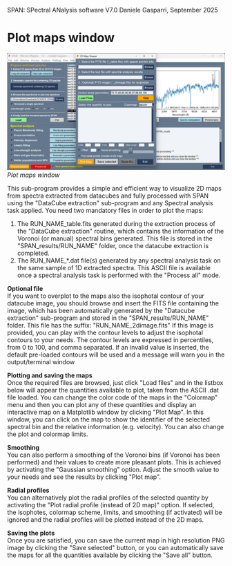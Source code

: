 SPAN: SPectral ANalysis software V7.0
Daniele Gasparri, September 2025


# Plot maps window #

![Plot maps](img/map_plotting.png)
*Plot maps window*


This sub-program provides a simple and efficient way to visualize 2D maps from spectra extracted from datacubes and fully processed with SPAN using the "DataCube extraction" sub-program and any Spectral analysis task applied.
You need two mandatory files in order to plot the maps:

1. The RUN_NAME_table.fits generated during the extraction process of the "DataCube extraction" routine, which contains the information of the Voronoi (or manual) spectral bins generated. This file is stored in the "SPAN_results/RUN_NAME" folder, once the datacube extraction is completed.
2. The RUN_NAME_*.dat file(s) generated by any spectral analysis task on the same sample of 1D extracted spectra. This ASCII file is available once a spectral analysis task is performed with the "Process all" mode. 

**Optional file**  
If you want to overplot to the maps also the isophotal contour of your datacube image, you should browse and insert the FITS file containing the image, which has been automatically generated by the "Datacube extraction" sub-program and stored in the "SPAN_results/RUN_NAME" folder. This file has the suffix: "RUN_NAME_2dimage.fits"
If this image is provided, you can play with the contour levels to adjust the isophotal contours to your needs. The contour levels are expressed in percentiles, from 0 to 100, and comma separated. If an invalid value is inserted, the default pre-loaded contours will be used and a message will warn you in the output/terminal window  

**Plotting and saving the maps**  
Once the required files are browsed, just click "Load files" and in the listbox below will appear the quantities available to plot, taken from the ASCII .dat file loaded. You can change the color code of the maps in the "Colormap" menu and then you can plot any of these quantities and display an interactive map on a Matplotlib window by clicking "Plot Map". In this window, you can click on the map to show the identifier of the selected spectral bin and the relative information (e.g. velocity). You can also change the plot and colormap limits.

**Smoothing**  
You can also perform a smoothing of the Voronoi bins (if Voronoi has been performed) and their values to create more pleasant plots. This is achieved by activating the "Gaussian smoothing" option. Adjust the smooth value to your needs and see the results by clicking "Plot map".


**Radial profiles**  
You can alternatively plot the radial profiles of the selected quantity by activating the "Plot radial profile (instead of 2D map)" option. If selected, the isophotes, colormap scheme, limits, and smoothing (if activated) will be ignored and the radial profiles will be plotted instead of the 2D maps.


**Saving the plots**  
Once you are satisfied, you can save the current map in high resolution PNG image by clicking the "Save selected" button, or you can automatically save the maps for all the quantities available by clicking the "Save all" button.


